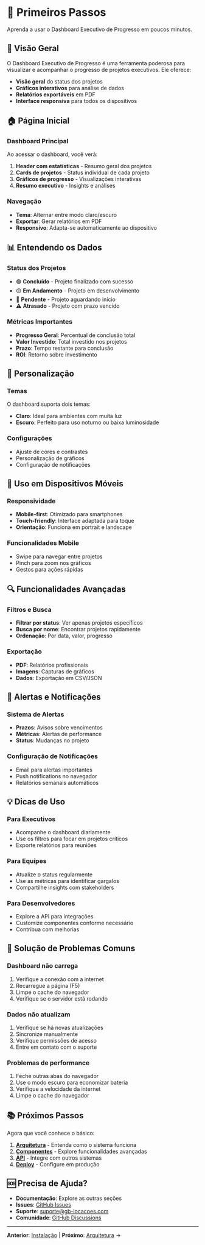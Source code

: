 # 🚀 Primeiros Passos

Aprenda a usar o Dashboard Executivo de Progresso em poucos minutos.

## 🎯 Visão Geral

O Dashboard Executivo de Progresso é uma ferramenta poderosa para visualizar e acompanhar o
progresso de projetos executivos. Ele oferece:

- **Visão geral** do status dos projetos
- **Gráficos interativos** para análise de dados
- **Relatórios exportáveis** em PDF
- **Interface responsiva** para todos os dispositivos

## 🏠 Página Inicial

### Dashboard Principal

Ao acessar o dashboard, você verá:

1. **Header com estatísticas** - Resumo geral dos projetos
2. **Cards de projetos** - Status individual de cada projeto
3. **Gráficos de progresso** - Visualizações interativas
4. **Resumo executivo** - Insights e análises

### Navegação

- **Tema**: Alternar entre modo claro/escuro
- **Exportar**: Gerar relatórios em PDF
- **Responsivo**: Adapta-se automaticamente ao dispositivo

## 📊 Entendendo os Dados

### Status dos Projetos

- 🟢 **Concluído** - Projeto finalizado com sucesso
- 🟡 **Em Andamento** - Projeto em desenvolvimento
- 🔴 **Pendente** - Projeto aguardando início
- ⚠️ **Atrasado** - Projeto com prazo vencido

### Métricas Importantes

- **Progresso Geral**: Percentual de conclusão total
- **Valor Investido**: Total investido nos projetos
- **Prazo**: Tempo restante para conclusão
- **ROI**: Retorno sobre investimento

## 🎨 Personalização

### Temas

O dashboard suporta dois temas:

- **Claro**: Ideal para ambientes com muita luz
- **Escuro**: Perfeito para uso noturno ou baixa luminosidade

### Configurações

- Ajuste de cores e contrastes
- Personalização de gráficos
- Configuração de notificações

## 📱 Uso em Dispositivos Móveis

### Responsividade

- **Mobile-first**: Otimizado para smartphones
- **Touch-friendly**: Interface adaptada para toque
- **Orientação**: Funciona em portrait e landscape

### Funcionalidades Mobile

- Swipe para navegar entre projetos
- Pinch para zoom nos gráficos
- Gestos para ações rápidas

## 🔍 Funcionalidades Avançadas

### Filtros e Busca

- **Filtrar por status**: Ver apenas projetos específicos
- **Busca por nome**: Encontrar projetos rapidamente
- **Ordenação**: Por data, valor, progresso

### Exportação

- **PDF**: Relatórios profissionais
- **Imagens**: Capturas de gráficos
- **Dados**: Exportação em CSV/JSON

## 🚨 Alertas e Notificações

### Sistema de Alertas

- **Prazos**: Avisos sobre vencimentos
- **Métricas**: Alertas de performance
- **Status**: Mudanças no projeto

### Configuração de Notificações

- Email para alertas importantes
- Push notifications no navegador
- Relatórios semanais automáticos

## 💡 Dicas de Uso

### Para Executivos

- Acompanhe o dashboard diariamente
- Use os filtros para focar em projetos críticos
- Exporte relatórios para reuniões

### Para Equipes

- Atualize o status regularmente
- Use as métricas para identificar gargalos
- Compartilhe insights com stakeholders

### Para Desenvolvedores

- Explore a API para integrações
- Customize componentes conforme necessário
- Contribua com melhorias

## 🔧 Solução de Problemas Comuns

### Dashboard não carrega

1. Verifique a conexão com a internet
2. Recarregue a página (F5)
3. Limpe o cache do navegador
4. Verifique se o servidor está rodando

### Dados não atualizam

1. Verifique se há novas atualizações
2. Sincronize manualmente
3. Verifique permissões de acesso
4. Entre em contato com o suporte

### Problemas de performance

1. Feche outras abas do navegador
2. Use o modo escuro para economizar bateria
3. Verifique a velocidade da internet
4. Limpe o cache do navegador

## 📚 Próximos Passos

Agora que você conhece o básico:

1. **[Arquitetura](architecture.md)** - Entenda como o sistema funciona
2. **[Componentes](../components/)** - Explore funcionalidades avançadas
3. **[API](../api/)** - Integre com outros sistemas
4. **[Deploy](../deployment/)** - Configure em produção

## 🆘 Precisa de Ajuda?

- **Documentação**: Explore as outras seções
- **Issues**:
  [GitHub Issues](https://github.com/seu-usuario/dashboard-executivo-de-progresso/issues)
- **Suporte**: suporte@gb-locacoes.com
- **Comunidade**:
  [GitHub Discussions](https://github.com/seu-usuario/dashboard-executivo-de-progresso/discussions)

---

**Anterior**: [Instalação](installation.md) | **Próximo**: [Arquitetura](architecture.md) →

